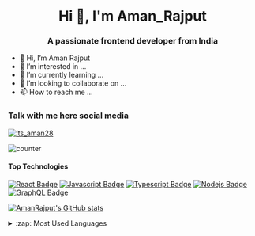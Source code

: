 
<h1 align="center">Hi 👋, I'm Aman_Rajput</h1>
<h3 align="center">A passionate frontend developer from India</h3>



- 👋 Hi, I’m Aman Rajput
- 👀 I’m interested in ...
- 🌱 I’m currently learning ...
- 💞️ I’m looking to collaborate on ...
- 📫 How to reach me ...

### Talk with me here social media
<p align="left"> <a href="https://twitter.com/its_aman28" target="blank"><img src="https://img.shields.io/twitter/follow/its_aman28?logo=twitter&style=for-the-badge" alt="its_aman28" /></a> </p> 








![counter](https://en4xilm51szg60h.m.pipedream.net/favicon.ico) 

#### Top Technologies

<!-- TODO: Make technologies links takes you to repositories -->

[![React Badge](https://img.shields.io/badge/-React-61DBFB?style=for-the-badge&labelColor=black&logo=react&logoColor=61DBFB)](#) [![Javascript Badge](https://img.shields.io/badge/-Javascript-F0DB4F?style=for-the-badge&labelColor=black&logo=javascript&logoColor=F0DB4F)](#) [![Typescript Badge](https://img.shields.io/badge/-Typescript-007acc?style=for-the-badge&labelColor=black&logo=typescript&logoColor=007acc)](#) [![Nodejs Badge](https://img.shields.io/badge/-Nodejs-3C873A?style=for-the-badge&labelColor=black&logo=node.js&logoColor=3C873A)](#) [![GraphQL Badge](https://img.shields.io/badge/-GraphQl-e535ab?style=for-the-badge&labelColor=black&logo=node.js&logoColor=e535ab)](#)

[![AmanRajput's GitHub stats](https://github-readme-stats.vercel.app/api?username=amanrajput)](https://github.com/amanrajput/github-readme-stats)


<details>
  <summary>:zap: Most Used Languages</summary>
  

<img align="left" alt="Anna's GitHub Top Languages" src="https://github-readme-stats.vercel.app/api/top-langs/?username=arsentieva" />

</details>




